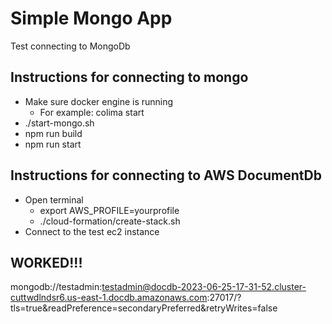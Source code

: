 # Simple Mongo App

Test connecting to MongoDb

## Instructions for connecting to mongo
- Make sure docker engine is running
  - For example: colima start
- ./start-mongo.sh
- npm run build
- npm run start

## Instructions for connecting to AWS DocumentDb
- Open terminal
  - export AWS_PROFILE=yourprofile
  - ./cloud-formation/create-stack.sh
- Connect to the test ec2 instance

## WORKED!!!

mongodb://testadmin:testadmin@docdb-2023-06-25-17-31-52.cluster-cuttwdlndsr6.us-east-1.docdb.amazonaws.com:27017/?tls=true&readPreference=secondaryPreferred&retryWrites=false

